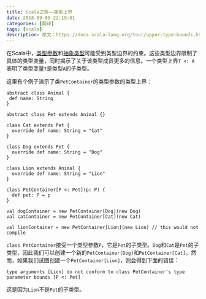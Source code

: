 ```yaml
---
title: Scala之旅——类型上界
date: 2018-09-05 22:19:01
categories: [翻译]
tags: [scala]
description: 原文：https://docs.scala-lang.org/tour/upper-type-bounds.html
---
```


在Scala中，[类型参数](generic-classes.html)和[抽象类型](abstract-types.html)可能受到类型边界的约束。这些类型边界限制了具体的类型变量，同时揭示了关于该类型成员更多的信息。一个类型上界`T <: A`表明了类型变量`T`是类型`A`的子类型。

这里有个例子演示了类`PetContainer`的类型参数的类型上界：<!--more-->

```tut
abstract class Animal {
 def name: String
}

abstract class Pet extends Animal {}

class Cat extends Pet {
  override def name: String = "Cat"
}

class Dog extends Pet {
  override def name: String = "Dog"
}

class Lion extends Animal {
  override def name: String = "Lion"
}

class PetContainer[P <: Pet](p: P) {
  def pet: P = p
}

val dogContainer = new PetContainer[Dog](new Dog)
val catContainer = new PetContainer[Cat](new Cat)
```

```tut:fail
val lionContainer = new PetContainer[Lion](new Lion) // this would not compile
```

`class PetContainer`接受一个类型参数`P`，它是`Pet`的子类型。`Dog`和`Cat`是`Pet`的子类型，因此我们可以创建一个新的`PetContainer[Dog]`和`PetContainer[Cat]`。然而，如果我们试图创建一个`PetContainer[Lion]`，则会得到下面的错误：

`type arguments [Lion] do not conform to class PetContainer's type parameter bounds [P <: Pet]`

这是因为`Lion`不是`Pet`的子类型。